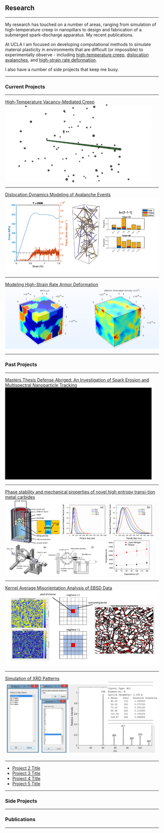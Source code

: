 ## Research

---
My research has touched on a number of areas, ranging from simulation of high-temperature creep in nanopillars to design and fabrication of a submerged spark-discharge apparatus. My recent publications. 

At UCLA I am focused on developing computational methods to simulate material plasticity in environments that are difficult (or impossible) to experimentally observe - including [high-temperature creep](/creep_page), [dislocation avalanches](/avalanche_page), and [high-strain rate deformation](/sample_page). 


I also have a number of side projects that keep me busy.

--- 
### Current Projects
---
[High-Temperature Vacancy-Mediated Creep](/creep_page)
<img src="images/creep_gif.gif?raw=true"/>

---
[Dislocation Dynamics Modeling of Avalanche Events](/avalanche_page)
<img src="images/avalanche_thumbnail1.png?raw=true"/>

---
[Modeling High-Strain Rate Armor Deformation](/sample_page)
<img src="images/ti_thumbnail.png?raw=true"/>

---

### Past Projects

---
[Masters Thesis Defense Abriged: An Investigation of Spark Erosion and Multispectral Nanoparticle Tracking](/pdf/thesis_defense.pdf)
<img src="images/spark_gif.gif?raw=true" width="480" height="300"/>

---

[Phase stability and mechanical properties of novel high entropy transi-tion metal carbides](/sample_page)
<img src="images/thesis_thumbnail.png?raw=true"/>

---

[Kernel Average Misorientation Analysis of EBSD Data](/sample_page)
<img src="images/kam_thumbnail.png?raw=true"/>

---

[Simulation of XRD Patterns](/sample_page)
<img src="images/xrd_thumbnail.png?raw=true"/>

---

- [Project 2 Title](http://example.com/)
- [Project 3 Title](http://example.com/)
- [Project 4 Title](http://example.com/)
- [Project 5 Title](http://example.com/)

---

### Side Projects


---

### Publications



---

